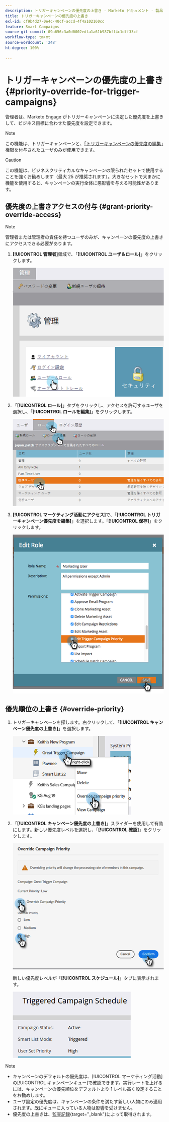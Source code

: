 ```yaml
---
description: トリガーキャンペーンの優先度の上書き - Marketo ドキュメント - 製品ドキュメント
title: トリガーキャンペーンの優先度の上書き
exl-id: cf9b4d27-0e4c-40cf-accd-4f4a102160cc
feature: Smart Campaigns
source-git-commit: 09a656c3a0d0002edfa1a61b987bff4c1dff33cf
workflow-type: tm+mt
source-wordcount: '248'
ht-degree: 100%

---
```


# トリガーキャンペーンの優先度の上書き {#priority-override-for-trigger-campaigns}

管理者は、Marketo Engage がトリガーキャンペーンに決定した優先度を上書きして、ビジネス目標に合わせた優先度を設定できます。

>[!NOTE]
>
>この機能は、トリガーキャンペーンと、[「トリガーキャンペーンの優先度の編集」権限](#grant-priority-override-access)を付与されたユーザのみが使用できます。

>[!CAUTION]
>
>この機能は、ビジネスクリティカルなキャンペーンの限られたセットで使用することを強くお勧めします（最大 25 が推奨されます）。大きなセットで大まかに機能を使用すると、キャンペーンの実行全体に悪影響を与える可能性があります。

## 優先度の上書きアクセスの付与 {#grant-priority-override-access}

>[!NOTE]
>
>管理者または管理者の責任を持つユーザのみが、キャンペーンの優先度の上書きにアクセスできる必要があります。

1. **[!UICONTROL 管理者]**&#x200B;領域で、「**[!UICONTROL ユーザ＆ロール]**」をクリックします。

   ![](assets/priority-override-for-trigger-campaigns-1.png)

1. 「**[!UICONTROL ロール]**」タブをクリックし、アクセスを許可するユーザを選択し、「**[!UICONTROL ロールを編集]**」をクリックします。

   ![](assets/priority-override-for-trigger-campaigns-2.png)

1. **[!UICONTROL マーケティング活動にアクセス]**&#x200B;で、「**[!UICONTROL トリガーキャンペーン優先度を編集]**」を選択します。「**[!UICONTROL 保存]**」をクリックします。

   ![](assets/priority-override-for-trigger-campaigns-3.png)

## 優先順位の上書き {#override-priority}

1. トリガーキャンペーンを探します。右クリックして、「**[!UICONTROL キャンペーン優先度の上書き]**」を選択します。

   ![](assets/priority-override-for-trigger-campaigns-4.png)

1. 「**[!UICONTROL キャンペーン優先度の上書き]**」スライダーを使用して有効にします。新しい優先度レベルを選択し、「**[!UICONTROL 確認]**」をクリックします。

   ![](assets/priority-override-for-trigger-campaigns-5.png)

   新しい優先度レベルが「**[!UICONTROL スケジュール]**」タブに表示されます。

   ![](assets/priority-override-for-trigger-campaigns-6.png)

>[!NOTE]
>
>* キャンペーンのデフォルトの優先度は、[!UICONTROL マーケティング活動]の[!UICONTROL キャンペーンキュー]で確認できます。実行レートを上げるには、キャンペーンの優先順位をデフォルトより 1 レベル高く設定することをお勧めします。
>* ユーザ設定の優先度は、キャンペーンの条件を満たす新しい人物にのみ適用されます。既にキューに入っている人物は影響を受けません。
>* 優先度の上書きは、[監査記録](/help/marketo/product-docs/administration/audit-trail/audit-trail-overview.md){target="_blank"}によって取得されます。
